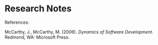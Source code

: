 Research Notes
==============

References:

McCarthy, J., McCarthy, M. (2006). _Dynamics of Software Development_. Redmond, WA: Microsoft Press.
